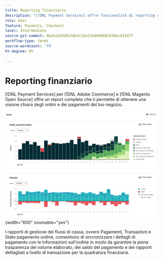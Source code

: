 ```yaml
---
title: Reporting finanziario
description: "[!DNL Payment Services] offre funzionalità di reporting complete che consentono di ottenere una visualizzazione chiara degli ordini e dei pagamenti del tuo Negozio."
role: User
feature: Payments, Checkout
level: Intermediate
source-git-commit: 6ba5a283d9138b4c1be11b80486826304c63247f
workflow-type: tm+mt
source-wordcount: '79'
ht-degree: 0%

---
```


# Reporting finanziario

[!DNL Payment Services] per [!DNL Adobe Commerce] e [!DNL Magento Open Source] offre un report completo che ti permette di ottenere una visione chiara degli ordini e dei pagamenti del tuo negozio.

![Visualizzazione report finanziari](assets/reports-view.png){width="600" zoomable="yes"}

I rapporti di gestione dei flussi di cassa, ovvero Pagamenti, Transazioni e Stato pagamento ordine, consentono di sincronizzare i dettagli di pagamento con le informazioni sull&#39;ordine in modo da garantire la piena trasparenza del volume elaborato, del saldo del pagamento e dei rapporti dettagliati a livello di transazione per la quadratura finanziaria.
